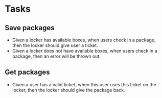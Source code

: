 # Tasks

## Save packages

* Given a locker has available boxes, when users check in a package, then the locker should give user a ticket.
* Given a locker does not have available boxes, when users check in a package, then an error will be thrown out.

## Get packages

* Given a user has a valid ticket, when this user uses this ticket on the locker, then the locker should give the package back.

